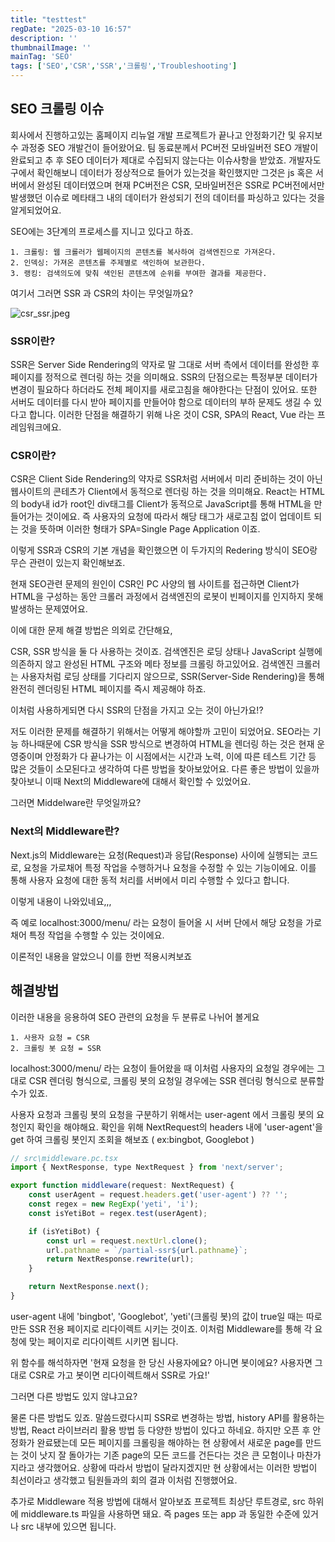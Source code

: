 ```yaml
---
title: "testtest"
regDate: "2025-03-10 16:57"
description: ''
thumbnailImage: ''
mainTag: 'SEO'
tags: ['SEO','CSR','SSR','크롤링','Troubleshooting']
---
```


## SEO 크롤링 이슈
회사에서 진행하고있는 홈페이지 리뉴얼 개발 프로젝트가 끝나고 안정화기간 및 유지보수 과정중 SEO 개발건이 들어왔어요. 팀 동료분께서 PC버전 모바일버전 SEO 개발이 완료되고 추 후 SEO 데이터가 제대로 수집되지 않는다는 이슈사항을 받았죠. 개발자도구에서 확인해보니 데이터가 정상적으로 들어가 있는것을 확인했지만 그것은 js 혹은 서버에서 완성된 데이터였으며 현재 PC버전은 CSR, 모바일버전은 SSR로 PC버전에서만 발생했던 이슈로 메타태그 내의 데이터가 완성되기 전의 데이터를 파싱하고 있다는 것을 알게되었어요.

SEO에는 3단계의 프로세스를 지니고 있다고 하죠.
```
1. 크롤링: 웹 크롤러가 웹페이지의 콘텐츠를 복사하여 검색엔진으로 가져온다.
2. 인덱싱: 가져온 콘텐츠를 주제별로 색인하여 보관한다.
3. 랭킹: 검색의도에 맞춰 색인된 콘텐츠에 순위를 부여한 결과를 제공한다.
```

여기서 그러면 SSR 과 CSR의 차이는 무엇일까요?

![csr_ssr.jpeg](https://d2ut7x8yqv441q.cloudfront.net/posts/1741593928191.jpeg)

### SSR이란?
SSR은 Server Side Rendering의 약자로 말 그대로 서버 측에서 데이터를 완성한 후 페이지를 정적으로 렌더링 하는 것을 의미해요. SSR의 단점으로는 특정부분 데이터가 변경이 필요하다 하더라도 전체 페이지를 새로고침을 해야한다는 단점이 있어요. 또한 서버도 데이터를 다시 받아 페이지를 만들어야 함으로 데이터의 부하 문제도 생길 수 있다고 합니다. 이러한 단점을 해결하기 위해 나온 것이 CSR, SPA의 React, Vue 라는 프레임워크에요.

### CSR이란?
CSR은 Client Side Rendering의 약자로 SSR처럼 서버에서 미리 준비하는 것이 아닌 웹사이트의 콘테츠가 Client에서 동적으로 렌더링 하는 것을 의미해요. React는 HTML의 body내 id가 root인 div태그를 Client가 동적으로 JavaScript를 통해 HTML을 만들어가는 것이에요. 즉 사용자의 요청에 따라서 해당 태그가 새로고침 없이 업데이트 되는 것을 뜻하며 이러한 형태가 SPA=Single Page Application 이죠.

이렇게 SSR과 CSR의 기본 개념을 확인했으면 이 두가지의 Redering 방식이 SEO랑 무슨 관련이 있는지 확인해보죠.

현재 SEO관련 문제의 원인이 CSR인 PC 사양의 웹 사이트를 접근하면 Client가 HTML을 구성하는 동안 크롤러 과정에서 검색엔진의 로봇이 빈페이지를 인지하지 못해 발생하는 문제였어요.

이에 대한 문제 해결 방법은 의외로 간단해요, 

CSR, SSR 방식을 둘 다 사용하는 것이죠. 검색엔진은 로딩 상태나 JavaScript 실행에 의존하지 않고 완성된 HTML 구조와 메타 정보를 크롤링 하고있어요. 검색엔진 크롤러는 사용자처럼 로딩 상태를 기다리지 않으므로, SSR(Server-Side Rendering)을 통해 완전히 렌더링된 HTML 페이지를 즉시 제공해야 하죠.

이처럼 사용하게되면 다시 SSR의 단점을 가지고 오는 것이 아닌가요!?

저도 이러한 문제를 해결하기 위해서는 어떻게 해야할까 고민이 되었어요. SEO라는 기능 하나때문에 CSR 방식을 SSR 방식으로 변경하여 HTML을 렌더링 하는 것은 현재 운영중이며 안정화가 다 끝나가는 이 시점에서는 시간과 노력, 이에 따른 테스트 기간 등 많은 것들이 소모된다고 생각하여 다른 방법을 찾아보았어요. 다른 좋은 방법이 있을까 찾아보니 이때 Next의 Middleware에 대해서 확인할 수 있었어요.

그러면 Middelware란 무엇일까요?

### Next의 Middleware란?
Next.js의 Middleware는 요청(Request)과 응답(Response) 사이에 실행되는 코드로, 요청을 가로채어 특정 작업을 수행하거나 요청을 수정할 수 있는 기능이에요. 이를 통해 사용자 요청에 대한 동적 처리를 서버에서 미리 수행할 수 있다고 합니다.

이렇게 내용이 나와있네요,,,

즉 예로 localhost:3000/menu/ 라는 요청이 들어올 시 서버 단에서 해당 요청을 가로채어 특정 작업을 수행할 수 있는 것이에요.

이론적인 내용을 알았으니 이를 한번 적용시켜보죠

## 해결방법
이러한 내용을 응용하여 SEO 관련의 요청을 두 분류로 나뉘어 볼게요
```
1. 사용자 요청 = CSR
2. 크롤링 봇 요청 = SSR
```
localhost:3000/menu/ 라는 요청이 들어왔을 때 이처럼 사용자의 요청일 경우에는 그대로 CSR 렌더링 형식으로, 크롤링 봇의 요청일 경우에는 SSR 렌더링 형식으로 분류할 수가 있죠.

사용자 요청과 크롤링 봇의 요청을 구분하기 위해서는 user-agent 에서 크롤링 봇의 요청인지 확인을 해야해요. 확인을 위해 NextRequest의 headers 내에 'user-agent'을 get 하여 크롤링 봇인지 조회을 해보죠 ( ex:bingbot, Googlebot )

```js
// src\middleware.pc.tsx
import { NextResponse, type NextRequest } from 'next/server';

export function middleware(request: NextRequest) {
	const userAgent = request.headers.get('user-agent') ?? '';
	const regex = new RegExp('yeti', 'i');
	const isYetiBot = regex.test(userAgent);

    if (isYetiBot) {
        const url = request.nextUrl.clone();
        url.pathname = `/partial-ssr${url.pathname}`;
        return NextResponse.rewrite(url);
    }

	return NextResponse.next();
}
```

user-agent 내에 'bingbot', 'Googlebot', 'yeti'(크롤링 봇)의 값이 true일 때는 따로만든 SSR 전용 페이지로 리다이렉트 시키는 것이죠. 이처럼 Middleware를 통해 각 요청에 맞는 페이지로 리다이렉트 시키면 됩니다.

위 함수를 해석하자면 '현재 요청을 한 당신 사용자에요? 아니면 봇이에요? 사용자면 그대로 CSR로 가고 봇이면 리다이렉트해서 SSR로 가요!'

그러면 다른 방법도 있지 않냐고요?

물론 다른 방법도 있죠. 말씀드렸다시피 SSR로 변경하는 방법, history API를 활용하는 방법, React 라이브러리 활용 방법 등 다양한 방법이 있다고 하네요. 하지만 오픈 후 안정화가 완료됐는데 모든 페이지를 크롤링을 해야하는 현 상황에서 새로운 page를 만드는 것이 낫지 잘 돌아가는 기존 page의 모든 코드를 건든다는 것은 큰 모험이나 마찬가지라고 생각했어요. 상황에 따라서 방법이 달라지겠지만 현 상황에서는 이러한 방법이 최선이라고 생각했고 팀원들과의 회의 결과 이처럼 진행했어요.

추가로 Middleware 적용 방법에 대해서 알아보죠
프로젝트 최상단 루트경로, src 하위에 middleware.ts 파일을 사용하면 돼요. 즉 pages 또는 app 과 동일한 수준에 있거나 src 내부에 있으면 됩니다.